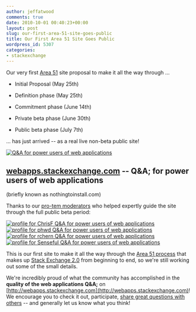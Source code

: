 ```yaml
---
author: jeffatwood
comments: true
date: 2010-10-01 00:40:23+00:00
layout: post
slug: our-first-area-51-site-goes-public
title: Our First Area 51 Site Goes Public
wordpress_id: 5307
categories:
- stackexchange
---
```


Our very first [Area 51](http://area51.stackexchange.com) site proposal to make it all the way through ...





  * Initial Proposal (May 25th)

  * Definition phase (May 25th)

  * Commitment phase (June 14th)

  * Private beta phase (June 30th)

  * Public beta phase (July 7th)


... has just arrived -- as a real live non-beta public site! 

[![Q&A for power users of web applications](http://blog.stackoverflow.com/wp-content/uploads/webapps-stackexchange-logo.png)](http://webapps.stackexchange.com)


## [webapps.stackexchange.com](http://webapps.stackexchange.com) -- Q&A; for power users of web applications



(briefly known as nothingtoinstall.com)

Thanks to our [pro-tem moderators](http://blog.stackoverflow.com/2010/07/moderator-pro-tempore/) who helped expertly guide the site through the full public beta period:

[![profile for ChrisF Q&A for power users of web applications](http://webapps.stackexchange.com/users/flair/21.png)](http://webapps.stackexchange.com/users/21/chrisf) [![profile for phwd Q&A for power users of web applications](http://webapps.stackexchange.com/users/flair/40.png)](http://webapps.stackexchange.com/users/40/phwd) [![profile for rchern Q&A for power users of web applications](http://webapps.stackexchange.com/users/flair/416.png)](http://webapps.stackexchange.com/users/416/rchern) [![profile for Senseful Q&A for power users of web applications](http://webapps.stackexchange.com/users/flair/207.png)](http://webapps.stackexchange.com/users/207/senseful)

This is our first site to make it all the way through the [Area 51 process](http://area51.stackexchange.com/faq) that makes up [Stack Exchange 2.0](http://blog.stackoverflow.com/2010/04/changes-to-stack-exchange/) from beginning to end, so we're still working out some of the small details.

We're incredibly proud of what the community has accomplished in the **quality of the web applications Q&A;** on [http://webapps.stackexchange.com](http://webapps.stackexchange.com)! We encourage you to check it out, participate, [share great questions with others](http://blog.stackoverflow.com/2010/09/announcer-booster-and-publicist-badges/) -- and generally let us know what you think!
